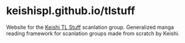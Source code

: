 # keishispl.github.io/tlstuff
Website for the [Keishi TL Stuff](https://keishispl.github.io/tlstuff) scanlation group.
Generalized manga reading framework for scanlation groups made from scratch by Keishi.